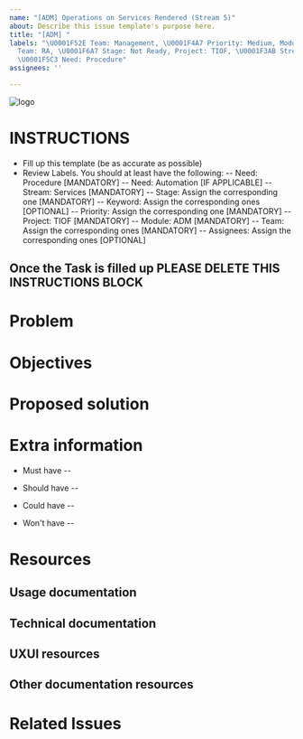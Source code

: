 ```yaml
---
name: "[ADM] Operations on Services Rendered (Stream 5)"
about: Describe this issue template's purpose here.
title: "[ADM] "
labels: "\U0001F52E Team: Management, \U0001F4A7 Priority: Medium, Module: ADM, \U0001F50B
  Team: RA, \U0001F6A7 Stage: Not Ready, Project: TIOF, \U0001F3AB Stream: Services,
  \U0001F5C3 Need: Procedure"
assignees: ''

---
```


<a id="top"></a>
![logo](https://user-images.githubusercontent.com/9198668/103214045-6c668e00-494a-11eb-94bb-4246857b8380.png)

# INSTRUCTIONS
- Fill up this template (be as accurate as possible)
- Review Labels. You should at least have the following:
 -- Need: Procedure [MANDATORY]
 -- Need: Automation [IF APPLICABLE]
 -- Stream: Services [MANDATORY]
 -- Stage: Assign the corresponding one [MANDATORY]
 -- Keyword: Assign the corresponding ones [OPTIONAL]
 -- Priority: Assign the corresponding one [MANDATORY] 
 -- Project: TIOF [MANDATORY]
 -- Module: ADM [MANDATORY]
 -- Team: Assign the corresponding ones [MANDATORY]
 -- Assignees: Assign the corresponding ones [OPTIONAL]

Once the Task is filled up PLEASE DELETE THIS INSTRUCTIONS BLOCK
---

# Problem


# Objectives


# Proposed solution


# Extra information
- Must have
 -- 

- Should have
 -- 

- Could have
 -- 

- Won't have
 -- 

# Resources
## Usage documentation

## Technical documentation

## UXUI resources

## Other documentation resources

# Related Issues
<!--stackedit_data:
eyJoaXN0b3J5IjpbMTg3NDAzNDI0NSwxMTYwNTUyNzddfQ==
-->
